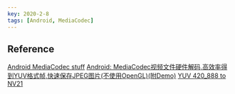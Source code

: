 ```yaml
---
key: 2020-2-8
tags: [Android, MediaCodec]
---
```




## Reference

[Android MediaCodec stuff](https://bigflake.com/mediacodec/)
[Android: MediaCodec视频文件硬件解码,高效率得到YUV格式帧,快速保存JPEG图片(不使用OpenGL)(附Demo)](https://www.polarxiong.com/archives/Android-MediaCodec%E8%A7%86%E9%A2%91%E6%96%87%E4%BB%B6%E7%A1%AC%E4%BB%B6%E8%A7%A3%E7%A0%81-%E9%AB%98%E6%95%88%E7%8E%87%E5%BE%97%E5%88%B0YUV%E6%A0%BC%E5%BC%8F%E5%B8%A7-%E5%BF%AB%E9%80%9F%E4%BF%9D%E5%AD%98JPEG%E5%9B%BE%E7%89%87-%E4%B8%8D%E4%BD%BF%E7%94%A8OpenGL.html)
[](http://heirich.org/styled-6/index.html)
[YUV 420_888 to NV21](https://www.programcreek.com/java-api-examples/index.php?api=android.media.Image)
